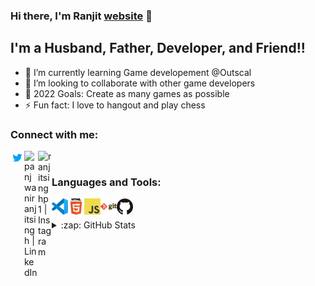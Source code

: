### Hi there, I'm Ranjit [website] 👋 


## I'm a Husband, Father, Developer, and Friend!!

- 🌱 I’m currently learning Game developement @Outscal
- 👯 I’m looking to collaborate with other game developers
- 🥅 2022 Goals: Create as many games as possible
- ⚡ Fun fact: I love to hangout and play chess

### Connect with me:

[<img align="left" alt="ranjitsinghp | Twitter" width="22px" src="https://raw.githubusercontent.com/github/explore/80688e429a7d4ef2fca1e82350fe8e3517d3494d/topics/twitter/twitter.png" />][twitter]
[<img align="left" alt="panjwaniranjitsingh | LinkedIn" width="22px" src="https://cdn.jsdelivr.net/npm/simple-icons@v3/icons/linkedin.svg" />][linkedin]
[<img align="left" alt="ranjitsinghp1 | Instagram" width="22px" src="https://cdn.jsdelivr.net/npm/simple-icons@v3/icons/instagram.svg" />][instagram]

<br />

### Languages and Tools:

<img align="left" alt="Visual Studio Code" width="26px" src="https://raw.githubusercontent.com/github/explore/80688e429a7d4ef2fca1e82350fe8e3517d3494d/topics/visual-studio-code/visual-studio-code.png" />
<img align="left" alt="HTML5" width="26px" src="https://raw.githubusercontent.com/github/explore/80688e429a7d4ef2fca1e82350fe8e3517d3494d/topics/html/html.png" />
<img align="left" alt="JavaScript" width="26px" src="https://raw.githubusercontent.com/github/explore/80688e429a7d4ef2fca1e82350fe8e3517d3494d/topics/javascript/javascript.png" />
<img align="left" alt="Git" width="26px" src="https://raw.githubusercontent.com/github/explore/80688e429a7d4ef2fca1e82350fe8e3517d3494d/topics/git/git.png" />
<img align="left" alt="GitHub" width="26px" src="https://raw.githubusercontent.com/github/explore/78df643247d429f6cc873026c0622819ad797942/topics/github/github.png" />



<br />
<br />

<details>
  <summary>:zap: GitHub Stats</summary>

  <img align="left" alt="codeSTACKr's GitHub Stats" src="https://github-readme-streak-stats.herokuapp.com/?user=panjwaniranjitsingh&theme=dark" />

</details>

[website]: https://linktr.ee/panjwaniranjitsingh
[twitter]: https://twitter.com/ranjitsinghp
[instagram]: https://instagram.com/ranjitsinghp1
[linkedin]: https://linkedin.com/in/panjwaniranjitsingh
